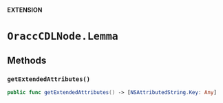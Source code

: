 **EXTENSION**

# `OraccCDLNode.Lemma`

## Methods
### `getExtendedAttributes()`

```swift
public func getExtendedAttributes() -> [NSAttributedString.Key: Any]
```
